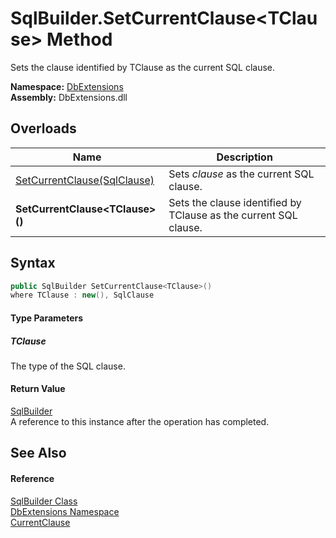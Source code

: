 SqlBuilder.SetCurrentClause&lt;TClause> Method
==============================================
Sets the clause identified by TClause as the current SQL clause.
  
**Namespace:** [DbExtensions][1]  
**Assembly:** DbExtensions.dll

Overloads
---------

| Name                               | Description                                                      |
| ---------------------------------- | ---------------------------------------------------------------- |
| [SetCurrentClause(SqlClause)][2]   | Sets *clause* as the current SQL clause.                         |
| **SetCurrentClause&lt;TClause>()** | Sets the clause identified by TClause as the current SQL clause. |


Syntax
------

```csharp
public SqlBuilder SetCurrentClause<TClause>()
where TClause : new(), SqlClause

```

#### Type Parameters

##### *TClause*
The type of the SQL clause.

#### Return Value
[SqlBuilder][3]  
A reference to this instance after the operation has completed.

See Also
--------

#### Reference
[SqlBuilder Class][3]  
[DbExtensions Namespace][1]  
[CurrentClause][4]  

[1]: ../README.md
[2]: SetCurrentClause.md
[3]: README.md
[4]: CurrentClause.md